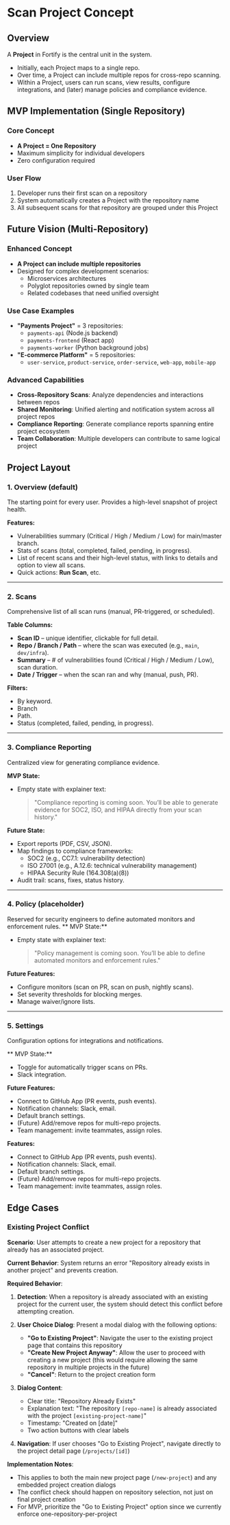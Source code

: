 # Scan Project Concept

## Overview

A **Project** in Fortify is the central unit in the system.  
- Initially, each Project maps to a single repo.  
- Over time, a Project can include multiple repos for cross-repo scanning.  
- Within a Project, users can run scans, view results, configure integrations, and (later) manage policies and compliance evidence.  


## MVP Implementation (Single Repository)

### Core Concept
- **A Project = One Repository**
- Maximum simplicity for individual developers
- Zero configuration required

### User Flow
1. Developer runs their first scan on a repository
2. System automatically creates a Project with the repository name
3. All subsequent scans for that repository are grouped under this Project

## Future Vision (Multi-Repository)

### Enhanced Concept
- **A Project can include multiple repositories**
- Designed for complex development scenarios:
  - Microservices architectures
  - Polyglot repositories owned by single team
  - Related codebases that need unified oversight

### Use Case Examples
- **"Payments Project"** = 3 repositories:
  - `payments-api` (Node.js backend)
  - `payments-frontend` (React app)
  - `payments-worker` (Python background jobs)
- **"E-commerce Platform"** = 5 repositories:
  - `user-service`, `product-service`, `order-service`, `web-app`, `mobile-app`

### Advanced Capabilities
- **Cross-Repository Scans**: Analyze dependencies and interactions between repos
- **Shared Monitoring**: Unified alerting and notification system across all project repos
- **Compliance Reporting**: Generate compliance reports spanning entire project ecosystem
- **Team Collaboration**: Multiple developers can contribute to same logical project

## Project Layout

### 1. Overview (default)
The starting point for every user. Provides a high-level snapshot of project health.

**Features:**
- Vulnerabilities summary (Critical / High / Medium / Low) for main/master branch.
- Stats of scans (total, completed, failed, pending, in progress).
- List of recent scans and their high-level status, with links to details and option to view all scans.
- Quick actions: **Run Scan**, etc.

---

### 2. Scans
Comprehensive list of all scan runs (manual, PR-triggered, or scheduled).

**Table Columns:**
- **Scan ID** – unique identifier, clickable for full detail.
- **Repo / Branch / Path** – where the scan was executed (e.g., `main`, `dev/infra`).
- **Summary** – # of vulnerabilities found (Critical / High / Medium / Low), scan duration.
- **Date / Trigger** – when the scan ran and why (manual, push, PR).

**Filters:**
- By keyword.
- Branch
- Path.
- Status (completed, failed, pending, in progress).

---

### 3. Compliance Reporting
Centralized view for generating compliance evidence.

**MVP State:**
- Empty state with explainer text:
  > "Compliance reporting is coming soon. You’ll be able to generate evidence for SOC2, ISO, and HIPAA directly from your scan history."

**Future State:**
- Export reports (PDF, CSV, JSON).
- Map findings to compliance frameworks:
  - SOC2 (e.g., CC7.1: vulnerability detection)
  - ISO 27001 (e.g., A.12.6: technical vulnerability management)
  - HIPAA Security Rule (164.308(a)(8))
- Audit trail: scans, fixes, status history.

---

### 4. Policy (placeholder)
Reserved for security engineers to define automated monitors and enforcement rules.
** MVP State:**
- Empty state with explainer text:
  > "Policy management is coming soon. You’ll be able to define automated monitors and enforcement rules."

**Future Features:**
- Configure monitors (scan on PR, scan on push, nightly scans).
- Set severity thresholds for blocking merges.
- Manage waiver/ignore lists.

---

### 5. Settings
Configuration options for integrations and notifications.

** MVP State:**
- Toggle for automatically trigger scans on PRs.
- Slack integration.

**Future Features:**
- Connect to GitHub App (PR events, push events).
- Notification channels: Slack, email.
- Default branch settings.
- (Future) Add/remove repos for multi-repo projects.
- Team management: invite teammates, assign roles.

**Features:**
- Connect to GitHub App (PR events, push events).
- Notification channels: Slack, email.
- Default branch settings.
- (Future) Add/remove repos for multi-repo projects.
- Team management: invite teammates, assign roles.

## Edge Cases

### Existing Project Conflict

**Scenario**: User attempts to create a new project for a repository that already has an associated project.

**Current Behavior**: System returns an error "Repository already exists in another project" and prevents creation.

**Required Behavior**: 
1. **Detection**: When a repository is already associated with an existing project for the current user, the system should detect this conflict before attempting creation.

2. **User Choice Dialog**: Present a modal dialog with the following options:
   - **"Go to Existing Project"**: Navigate the user to the existing project page that contains this repository
   - **"Create New Project Anyway"**: Allow the user to proceed with creating a new project (this would require allowing the same repository in multiple projects in the future)
   - **"Cancel"**: Return to the project creation form

3. **Dialog Content**:
   - Clear title: "Repository Already Exists"
   - Explanation text: "The repository `[repo-name]` is already associated with the project `[existing-project-name]`"
   - Timestamp: "Created on [date]"
   - Two action buttons with clear labels

4. **Navigation**: If user chooses "Go to Existing Project", navigate directly to the project detail page (`/projects/[id]`)

**Implementation Notes**:
- This applies to both the main new project page (`/new-project`) and any embedded project creation dialogs
- The conflict check should happen on repository selection, not just on final project creation
- For MVP, prioritize the "Go to Existing Project" option since we currently enforce one-repository-per-project

